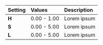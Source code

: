 | Setting | Values      | Description |
| :------ | :---------- | :---------- |
| **H**   | 0.00 - 1.00 | Lorem ipsum |
| **S**   | 0.00 - 5.00 | Lorem ipsum |
| **L**   | 0.00 - 5.00 | Lorem ipsum |
